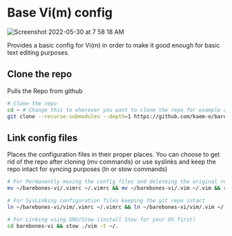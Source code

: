 # Base Vi(m) config 

![Screenshot 2022-05-30 at 7 58 18 AM](https://user-images.githubusercontent.com/46230985/170909453-cbd98519-ad9c-4015-a5c4-ea90b0c6732d.png)

Provides a basic config for Vi(m) in order to make it good enough for basic text editing purposes.

## Clone the repo

Pulls the Repo from github

```sh
# Clone the repo
cd ~ # Change this to wherever you want to clone the repo for example cd ~/git or cd ~/git-repos
git clone --recurse-submodules --depth=1 https://github.com/kaem-e/barebones-vi.git
```

## Link config files

Places the configuration files in their proper places. 
You can choose to get rid of the repo after cloning (mv commands) or use syslinks and keep the repo intact for syncing purposes (ln or stow commands)

```sh
# For Permanently moving the config files and deleteing the original repo,
mv ~/barebones-vi/.vimrc ~/.vimrc && mv ~/barebones-vi/.vim ~/.vim && rm -rf ~/barebones-vi 

# For SysLinking configuration files keeping the git repo intact
ln ~/barebones-vi/vim/.vimrc ~/.vimrc && ln ~/barebones-vi/vim/.vim ~/.vim

# For Linking using GNU/Stow (install Stow for your OS first)
cd barebones-vi && stow ./vim -t ~/.
```


